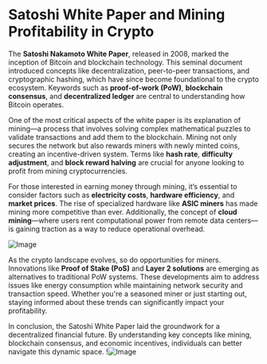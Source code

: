# Satoshi White Paper and Mining Profitability in Crypto

The **Satoshi Nakamoto White Paper**, released in 2008, marked the inception of Bitcoin and blockchain technology. This seminal document introduced concepts like decentralization, peer-to-peer transactions, and cryptographic hashing, which have since become foundational to the crypto ecosystem. Keywords such as **proof-of-work (PoW)**, **blockchain consensus**, and **decentralized ledger** are central to understanding how Bitcoin operates.

One of the most critical aspects of the white paper is its explanation of mining—a process that involves solving complex mathematical puzzles to validate transactions and add them to the blockchain. Mining not only secures the network but also rewards miners with newly minted coins, creating an incentive-driven system. Terms like **hash rate**, **difficulty adjustment**, and **block reward halving** are crucial for anyone looking to profit from mining cryptocurrencies.

For those interested in earning money through mining, it’s essential to consider factors such as **electricity costs**, **hardware efficiency**, and **market prices**. The rise of specialized hardware like **ASIC miners** has made mining more competitive than ever. Additionally, the concept of **cloud mining**—where users rent computational power from remote data centers—is gaining traction as a way to reduce operational overhead.

![Image](https://github.com/user-attachments/assets/057c907c-805e-4310-a052-f5031067f3de)

As the crypto landscape evolves, so do opportunities for miners. Innovations like **Proof of Stake (PoS)** and **Layer 2 solutions** are emerging as alternatives to traditional PoW systems. These developments aim to address issues like energy consumption while maintaining network security and transaction speed. Whether you're a seasoned miner or just starting out, staying informed about these trends can significantly impact your profitability.

In conclusion, the Satoshi White Paper laid the groundwork for a decentralized financial future. By understanding key concepts like mining, blockchain consensus, and economic incentives, individuals can better navigate this dynamic space. !![Image](https://github.com/user-attachments/assets/057c907c-805e-4310-a052-f5031067f3de)